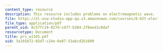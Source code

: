 ```yaml
---
content_type: resource
description: This resource includes problems on electromagnetic wave.
file: https://ol-ocw-studio-app-qa.s3.amazonaws.com/courses/8-02t-electricity-and-magnetism-spring-2005/3a191b7265d7c24e6e8753abcd2b1609_prs_w13d1.pdf
file_type: application/pdf
parent_uid: 8c57fc19-927d-cd77-b384-2f8eed1c0daf
resourcetype: Document
title: prs_w13d1.pdf
uid: 3a191b72-65d7-c24e-6e87-53abcd2b1609
---
```

